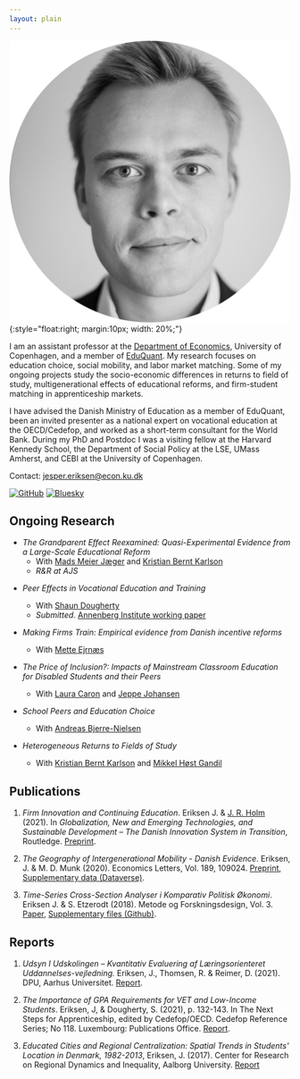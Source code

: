```yaml
---
layout: plain
---
```


![*Jesper Eriksen*](avatar_round-modified.png){:style="float:right; margin:10px; width: 20%;"}


I am an assistant professor at the [Department of Economics](https://www.economics.ku.dk/), University of Copenhagen, and a member of [EduQuant](https://www.economics.ku.dk/research/externally-funded-research_new/uddankvant/).  My research focuses on education choice, social mobility, and labor market matching. Some of my ongoing projects study the socio-economic differences in returns to field of study, multigenerational effects of educational reforms, and firm-student matching in apprenticeship markets. 

I have advised the Danish Ministry of Education as a member of EduQuant, been an invited presenter as a national expert on vocational education at the OECD/Cedefop, and worked as a short-term consultant for the World Bank. During my PhD and Postdoc I was a visiting fellow at the Harvard Kennedy School, the Department of Social Policy at the LSE, UMass Amherst, and CEBI at the University of Copenhagen.

Contact: [jesper.eriksen@econ.ku.dk](mailto:jesper.eriksen@econ.ku.dk)

[![GitHub](https://img.icons8.com/ios-glyphs/30/000000/github.png)](https://github.com/eriksenj)
[![Bluesky](https://img.icons8.com/ios-glyphs/30/000000/bluesky.png)](https://bsky.app/profile/eriksenj)


## Ongoing Research

- *The Grandparent Effect Reexamined: Quasi-Experimental Evidence from a Large-Scale Educational Reform* 
  - With [Mads Meier Jæger](https://madsjaeger.dk/) and [Kristian Bernt Karlson](http://www.kristiankarlson.dk/)
  - *R&R at AJS*
<!--
- *Recognition, information, and choice*

- *Refugees and Intergenerational Mobility* 
 - *Presentations*: Harvard Visiting Fellows Seminar 2018, IKE seminar 2020.  
-->

- *Peer Effects in Vocational Education and Training* 
  - With [Shaun Dougherty](https://peabody.vanderbilt.edu/bio/shaun-dougherty)
  <!-- - *Presentations*: APPAM International 2019; CVER Conference 2019; 2019 Cedefop/OECD Joint Symposium on Apprenticeships; Department of Social Policy, LSE, 2022; Center for Economic Performance, Skill and Education Work in Progress seminar, 2022, Rockwool Foundation Research Unit, 2022.   -->
  - *Submitted*. [Annenberg Institute working paper](https://edworkingpapers.com/sites/default/files/ai24-943.pdf)

- *Making Firms Train: Empirical evidence from Danish incentive reforms* 
  - With [Mette Ejrnæs](https://forskning.ku.dk/soeg/result/profil/?id=5004) 

- *The Price of Inclusion?: Impacts of Mainstream Classroom Education for Disabled Students and their Peers* 
  - With [Laura Caron](https://laurakcaron.github.io/) and [Jeppe Johansen](https://dk.linkedin.com/in/jeppe-s%C3%B8ndergaard-johansen)

- *School Peers and Education Choice* 
  - With [Andreas Bjerre-Nielsen](https://bjerre-nielsen.me/)

- *Heterogeneous Returns to Fields of Study* 
  - With [Kristian Bernt Karlson](http://www.kristiankarlson.dk/) and [Mikkel Høst Gandil](https://sites.google.com/view/mikkelgandil/home)

## Publications

1. *Firm Innovation and Continuing Education*. Eriksen J. & [J. R. Holm](https://vbn.aau.dk/da/persons/116395) (2021). In *Globalization, New and Emerging Technologies, and Sustainable Development – The Danish Innovation System in Transition*, Routledge. [Preprint](https://vbn.aau.dk/files/351175061/Chapter11_august_edit_submission.docx). 

2. *The Geography of Intergenerational Mobility - Danish Evidence*. Eriksen, J. & M. D. Munk (2020). Economics Letters, Vol. 189, 109024. [Preprint](https://raw.githubusercontent.com/eriksenj/eriksenj.github.io/master/_content/IG_Geo_DK.pdf), [Supplementary data (Dataverse)](https://doi.org/10.7910/DVN/YIS2QY). 

3. *Time-Series Cross-Section Analyser i Komparativ Politisk Økonomi*. Eriksen J. & S. Etzerodt (2018). Metode og Forskningsdesign, Vol. 3. [Paper](https://raw.githubusercontent.com/eriksenj/eriksenj.github.io/master/_content/cv.pdf), [Supplementary files (Github)](https://github.com/EriksenJ/Eriksen_Etzerodt_2018). 

## Reports

1. *Udsyn I Udskolingen – Kvantitativ Evaluering  af Læringsorienteret Uddannelses-vejledning.* Eriksen, J., Thomsen, R. & Reimer, D. (2021). DPU, Aarhus Universitet. [Report](https://emu.dk/sites/default/files/2021-12/gsk_overgange_Rapport%20-%20Udsyn%20i%20Udskolingen.pdf). 

2. *The Importance of GPA Requirements for VET and Low-Income Students*. Eriksen, J, & Dougherty, S. (2021), p. 132-143. In The Next Steps for Apprenticeship, edited by Cedefop/OECD. Cedefop Reference Series; No 118. Luxembourg: Publications Office. [Report](https://www.cedefop.europa.eu/files/3087_en.pdf).

3. *Educated Cities and Regional Centralization: Spatial Trends in Students' Location in Denmark, 1982-2013*,  Eriksen, J. (2017). Center for Research on Regional Dynamics and Inequality, Aalborg University. [Report](https://vbn.aau.dk/da/publications/educated-cities-and-regional-centralization-spatial-trends-in-stu)
